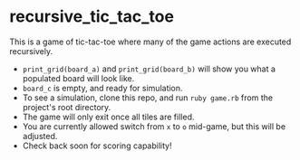 # recursive_tic_tac_toe
This is a game of tic-tac-toe where many of the game actions are executed recursively.

* ```print_grid(board_a)``` and ```print_grid(board_b)``` will show you what a populated board will look like.
* ```board_c``` is empty, and ready for simulation.
* To see a simulation, clone this repo, and run ```ruby game.rb``` from the project's root directory.
* The game will only exit once all tiles are filled.
* You are currently allowed switch from ```x``` to ```o``` mid-game, but this will be adjusted.
* Check back soon for scoring capability!
